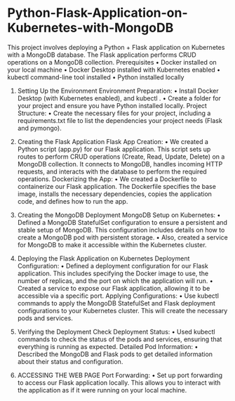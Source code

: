 # Python-Flask-Application-on-Kubernetes-with-MongoDB
This project involves deploying a Python + Flask application on Kubernetes with a MongoDB database. The Flask application performs CRUD operations on a MongoDB collection.
Prerequisites
•	Docker installed on your local machine
•	Docker Desktop installed with Kubernetes enabled
•	kubectl command-line tool installed
•	Python installed locally

1. Setting Up the Environment
Environment Preparation:
•	Install Docker Desktop (with Kubernetes enabled), and kubectl .
•	Create a folder for your project and ensure you have Python installed locally.
Project Structure:
•	Create the necessary files for your project, including a requirements.txt file to list the dependencies your project needs (Flask and pymongo).
2. Creating the Flask Application
Flask App Creation:
•	We created a Python script (app.py) for our Flask application. This script sets up routes to perform CRUD operations (Create, Read, Update, Delete) on a MongoDB collection. It connects to MongoDB, handles incoming HTTP requests, and interacts with the database to perform the required operations.
Dockerizing the App:
•	We created a Dockerfile to containerize our Flask application. The Dockerfile specifies the base image, installs the necessary dependencies, copies the application code, and defines how to run the app.
3. Creating the MongoDB Deployment
MongoDB Setup on Kubernetes:
•	Defined a MongoDB StatefulSet configuration to ensure a persistent and stable setup of MongoDB. This configuration includes details on how to create a MongoDB pod with persistent storage.
•	Also, created a service for MongoDB to make it accessible within the Kubernetes cluster.




4. Deploying the Flask Application on Kubernetes
Deployment Configuration:
•	Defined a deployment configuration for our Flask application. This includes specifying the Docker image to use, the number of replicas, and the port on which the application will run.
•	Created a service to expose our Flask application, allowing it to be accessible via a specific port.
Applying Configurations:
•	Use kubectl commands to apply the MongoDB StatefulSet and Flask deployment configurations to your Kubernetes cluster. This will create the necessary pods and services.






5. Verifying the Deployment
Check Deployment Status:
•	Used kubectl commands to check the status of the pods and services, ensuring that everything is running as expected.
Detailed Pod Information:
•	Described the MongoDB and Flask pods to get detailed information about their status and configuration.















6. ACCESSING THE WEB PAGE
Port Forwarding:
•	Set up port forwarding to access our Flask application locally. This allows you to interact with the application as if it were running on your local machine.

